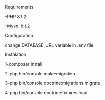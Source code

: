 Requirements

-PHP 8.1.2

-Mysql 8.1.2

Configuration

change DATABASE_URL variable in .env file

Instalation

1-composer install 

2-php bin/console make:migration

3-php bin/console doctrine:migrations:migrate

4-php bin/console doctrine:fixtures:load
